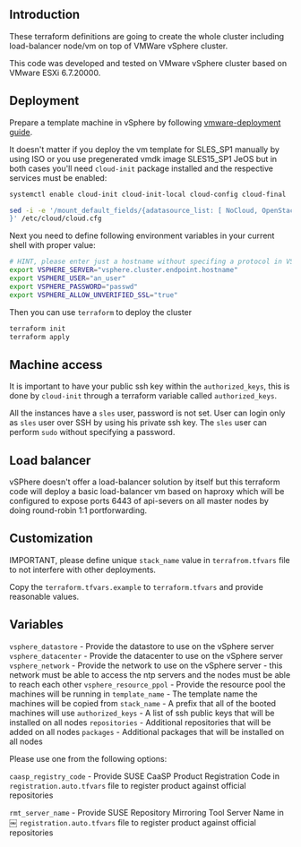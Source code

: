 ## Introduction

These terraform definitions are going to create the whole cluster including load-balancer node/vm on top of VMWare vSphere cluster.

This code was developed and tested on VMware vSphere cluster based on VMware ESXi 6.7.20000.

## Deployment

Prepare a template machine in vSphere by following [vmware-deployment guide](https://susedoc.github.io/doc-caasp/adoc/caasp-deployment/single-html/#_vm_preparation_for_creating_a_template).

It doesn't matter if you deploy the vm template for SLES_SP1 manually by using ISO or you use pregenerated vmdk image SLES15_SP1 JeOS but in both cases you'll need `cloud-init` package installed and the respective services must be enabled:

```sh
systemctl enable cloud-init cloud-init-local cloud-config cloud-final
```

```sh
sed -i -e '/mount_default_fields/{adatasource_list: [ NoCloud, OpenStack, None ]
}' /etc/cloud/cloud.cfg
```

Next you need to define following environment variables in your current shell with proper value:

```sh
# HINT, please enter just a hostname without specifing a protocol in VSPHERE_SERVER variable (using https by default)
export VSPHERE_SERVER="vsphere.cluster.endpoint.hostname"
export VSPHERE_USER="an_user"
export VSPHERE_PASSWORD="passwd"
export VSPHERE_ALLOW_UNVERIFIED_SSL="true"
```

Then you can use `terraform` to deploy the cluster

```sh
terraform init
terraform apply
```

## Machine access

It is important to have your public ssh key within the `authorized_keys`,
this is done by `cloud-init` through a terraform variable called `authorized_keys`.

All the instances have a `sles` user, password is not set. User can login only as `sles` user over SSH by using his private ssh key. The `sles` user can perform `sudo` without specifying a password.

## Load balancer

vSPhere doesn't offer a load-balancer solution by itself but this terraform code will deploy a basic load-balancer vm based on haproxy which will be configured to expose ports 6443 of api-severs on all master nodes by doing round-robin 1:1 portforwarding.

## Customization

IMPORTANT, please define unique `stack_name` value in `terrafrom.tfvars` file to not interfere with other deployments.

Copy the `terraform.tfvars.example` to `terraform.tfvars` and provide reasonable values.

## Variables

`vsphere_datastore` - Provide the datastore to use on the vSphere server
`vsphere_datacenter` - Provide the datacenter to use on the vSphere server
`vsphere_network` - Provide the network to use on the vSphere server - this network must be able to access the ntp servers and the nodes must be able to reach each other
`vsphere_resource_ppol` - Provide the resource pool the machines will be running in
`template_name` - The template name the machines will be copied from
`stack_name` - A prefix that all of the booted machines will use
`authorized_keys` - A list of ssh public keys that will be installed on all nodes
`repositories` - Additional repositories that will be added on all nodes
`packages` - Additional packages that will be installed on all nodes

Please use one from the following options:

`caasp_registry_code` - Provide SUSE CaaSP Product Registration Code in
`registration.auto.tfvars` file to register product against official repositories

`rmt_server_name` - Provide SUSE Repository Mirroring Tool Server Name in
￼ `registration.auto.tfvars` file to register product against official repositories
